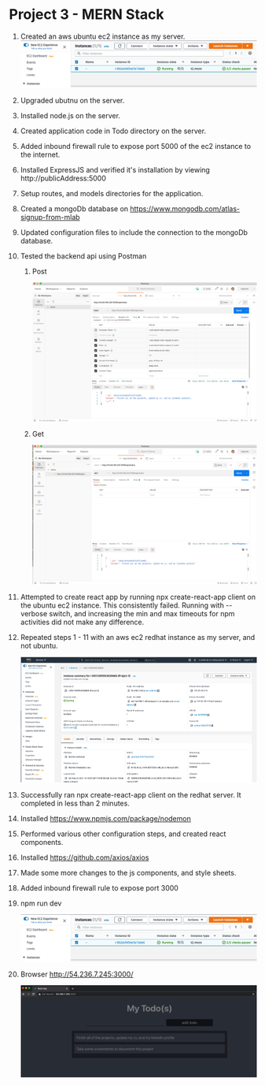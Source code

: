 # Project 3 - MERN Stack


1. Created an aws ubuntu ec2 instance as my server.
       ![](ec2Instance.jpg)

2. Upgraded ubutnu on the server.

3. Installed node.js on the server.

4. Created application code in Todo directory on the server.

5. Added inbound firewall rule to expose port 5000 of the ec2 instance to the internet.

6. Installed ExpressJS and verified it's installation by viewing http://publicAddress:5000

7. Setup routes, and models directories for the application.

8. Created a mongoDb database on https://www.mongodb.com/atlas-signup-from-mlab

9. Updated configuration files to include the connection to the mongoDb database.

10. Tested the backend api using Postman

    1. Post

       ![](postmanPost.jpg)

    2. Get

       ![](postmanTestGet.jpg)

11. Attempted to create react app by running npx create-react-app client on the ubuntu
    ec2 instance. This consistently failed. Running with --verbose switch, and increasing 
    the min and max timeouts for npm activities did not make any difference.

12. Repeated steps 1 - 11 with an  aws ec2 redhat instance as my server, and not ubuntu.

       ![](redhat.jpg)

13. Successfully ran npx create-react-app client on the redhat server. It completed in less than 2 minutes.

14. Installed https://www.npmjs.com/package/nodemon

15. Performed various other configuration steps, and created react components.

16. Installed https://github.com/axios/axios

17. Made some more changes to the js components, and style sheets.

18. Added inbound firewall rule to expose port 3000

19. npm run dev

       ![](ec2instance.jpg)

20. Browser http://54.236.7.245:3000/

    ![](finishedToDo.jpg) 